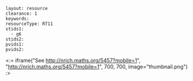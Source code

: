 ````
layout: resource
clearance: 1
keywords:
resourceType: RT11
stids1: 
  - g6
stids2:
pvids1:
pvids2:

````

<:= iframe("See http://nrich.maths.org/5457?mobile=1", "http://nrich.maths.org/5457?mobile=1", 700, 700, image="thumbnail.png") :>

